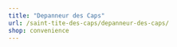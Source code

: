 ```yaml
---
title: "Depanneur des Caps"
url: /saint-tite-des-caps/depanneur-des-caps/
shop: convenience
---
```

